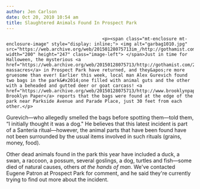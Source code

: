 ```yaml
---
author: Jen Carlson
date: Oct 20, 2010 10:54 am
title: Slaughtered Animals Found In Prospect Park
---
```


	
										<p><span class="mt-enclosure mt-enclosure-image" style="display: inline;"> <img alt="garbag1010.jpg" src="https://web.archive.org/web/20150128075713im_/http://gothamist.com/attachments/arts_jen/garbag1010.jpg" width="200" height="247" class="image-left"> </span>Just in time for Halloween, the mysterious <a href="https://web.archive.org/web/20150128075713/http://gothamist.com/2010/05/07/prospect_park_2.php">animal massacres</a> in Prospect Park have returned, and they&apos;re more gruesome than ever! Earlier this week, local man Alex Gurevich found two bags in the park&#x2014;one filled with animal guts and the other with a beheaded and gutted deer or goat carcass! <a href="https://web.archive.org/web/20150128075713/http://www.brooklynpaper.com/stories/33/43/dtg_butcher_2010_10_22_bk.html">The Brooklyn Paper</a> reports that the bags were found at the edge of the park near Parkside Avenue and Parade Place, just 30 feet from each other.</p>

<p>Gurevich&#x2014;who allegedly smelled the bags before spotting them&#x2014;told them, &#x201C;I initially thought it was a dog.&quot; He believes that this latest incident is part of a Santeria ritual&#x2014;however, the animal parts that have been found have not been surrounded by the usual items involved in such rituals (grains, money, food). </p>

<p>Other dead animals found in the park this year have included a duck, a swan, a raccoon, a possum, several goslings, a dog, turtles and fish&#x2014;some died of natural causes, others <em>at the hands of man</em>. We&apos;ve contacted Eugene Patron at Prospect Park for comment, and he said they&apos;re currently trying to find out more about the incident.</p>					
										
									
				